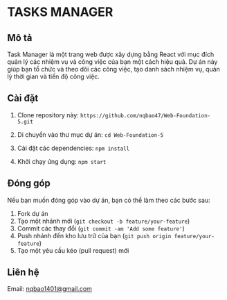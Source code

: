 # TASKS MANAGER
## Mô tả

Task Manager là một trang web được xây dựng bằng React với mục đích quản lý các nhiệm vụ và công việc của bạn một cách hiệu quả. Dự án này giúp bạn tổ chức và theo dõi các công việc, tạo danh sách nhiệm vụ, quản lý thời gian và tiến độ công việc.

## Cài đặt

1. Clone repository này:
    `https://github.com/nqbao47/Web-Foundation-5.git`

2. Di chuyển vào thư mục dự án:
    `cd Web-Foundation-5`

3. Cài đặt các dependencies:
    `npm install`

4. Khởi chạy ứng dụng:
    `npm start`
## Đóng góp

Nếu bạn muốn đóng góp vào dự án, bạn có thể làm theo các bước sau:

1. Fork dự án
2. Tạo một nhánh mới (`git checkout -b feature/your-feature`)
3. Commit các thay đổi (`git commit -am 'Add some feature'`)
4. Push nhánh đến kho lưu trữ của bạn (`git push origin feature/your-feature`)
5. Tạo một yêu cầu kéo (pull request) mới
## Liên hệ

Email: nqbao1401@gmail.com

